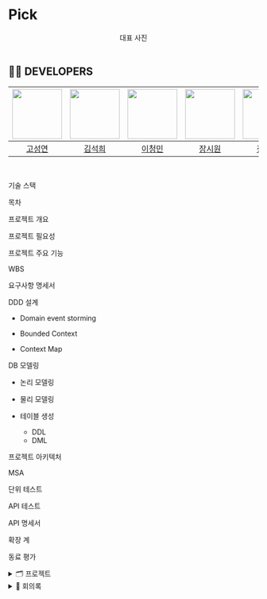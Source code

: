 # Pick

<center>
     대표 사진
</center>

<br>

## 👨‍💻 DEVELOPERS

|<img src="https://github.com/user-attachments/assets/96ccc0c2-83b7-492c-9315-75ac3cc51009" width="100" height = "100"> |<img src="https://github.com/user-attachments/assets/edc7debb-83c4-43fd-b39b-fc928318163a" width="100" height = "100"> | <img src="https://github.com/user-attachments/assets/2c0ab92a-c6c3-4d29-afba-73c8c5b3b6aa" width="100" height = "100">|<img src="https://github.com/user-attachments/assets/202b8b37-2b11-4228-8c95-f26eca6dbef3" width="100" height = "100"> | <img src="https://github.com/user-attachments/assets/1b342174-3c7d-4e68-8aa2-773e017e7ad2" width="100" height = "100"> | <img src="https://github.com/user-attachments/assets/daa3e58c-512a-4b01-a289-c84feed2c0b9" width="100" height = "100">|
| :------------------------------------: | :-------------------------------------: | :-----------------------------------: | :--------------------------------------: | :-----------------------------------: | :------------------------------------------: |
| [고성연](https://github.com/Gombo2) | [김석희](https://github.com/yehang218) | [이청민](https://github.com/Bluesky3125) | [장시원](https://github.com/swjang7269) | [정민선](https://github.com/minsun24) | [최혜민](https://github.com/HMYIEN) |

<br>


기술 스택


목차


프로젝트 개요


프로젝트 필요성


프로젝트 주요 기능


WBS


요구사항 명세서


DDD 설계
- Domain event storming


- Bounded Context


- Context Map



DB 모델링

- 논리 모델링

- 물리 모델링

- 테이블 생성
     - DDL
     - DML


프로젝트 아키텍처


MSA

단위 테스트


API 테스트


API 명세서


확장 계


동료 평가




<details>
<summary> 🗂️ 프로젝트 </summary>

<details>
     <summary>전체 프로젝트 목록 조회</summary>
     <p align="center">
       <img src="https://github.com/user-attachments/assets/30361c92-7b0f-4dcd-8b99-886aa7ae77c0" />
     </p>
</details>

<details>
     <summary>진행중인 프로젝트 목록 조회</summary>
     <p align="center">
       <img src="https://github.com/user-attachments/assets/079a582e-d35c-4518-b4c1-9574da2b1d9d" />
     </p>
</details>

<details>
     <summary>매칭 중인 프로젝트 목록 조회</summary>
     <p align="center">
       <img src="https://github.com/user-attachments/assets/8dc7ed2f-eb68-450c-99d4-08ea3eb90bbb" />
     </p>
</details>

<details>
     <summary>프로젝트 이름 키워드로 검색</summary>
     <p align="center">
       <img src="https://github.com/user-attachments/assets/c54cb64b-5243-4ee1-8e01-a20c2d43a09a" />
     </p>
</details>

<details>
     <summary>프로젝트 기술 분류 키워드로 검색</summary>
     <p align="center">
       <img src="https://github.com/user-attachments/assets/f8574841-5a73-40b5-a9e0-8975b21a1603" />
     </p>
</details>

<details>
     <summary>프로젝트 이름 & 기술 분류키워드로 검색</summary>
     <p align="center">
       <img src="https://github.com/user-attachments/assets/52914e21-927f-4db6-b239-d9e13c68ac38" />
     </p>
</details>

<details>
     <summary>프로젝트 상세 조회</summary>
     <p align="center">
       <img src="https://github.com/user-attachments/assets/c04d5e8f-5752-40ac-82cd-e92dce2d713b" />
     </p>
</details>

<details>
     <summary>참여 중인 프로젝트 정보 조회 (프로젝트 방 입장)</summary>
     <p align="center">
       <img src="https://github.com/user-attachments/assets/98353274-29ae-4c7d-8d09-a4863c9cfb75" />
     </p>
</details>

<details>
     <summary>프로젝트 방 생성</summary>
     <p align="center">
       <img src="https://github.com/user-attachments/assets/44f02a46-47af-4f16-8465-e69d8aba50b7" />
     </p>
</details>
  
</details>



<details>
     <summary> 📑 회의록 </summary>
     
<details>
          <summary>프로젝트별 회의록 목록 조회</summary>
          <p align="center">
            <img src="https://github.com/user-attachments/assets/a6bbbd54-5e7e-4727-8996-eac6687279e1" />
          </p>
</details>

<details>
          <summary>팀원이 아닐 경우</summary>
          <p align="center">
            <img src="https://github.com/user-attachments/assets/35df6adf-07d6-4b1c-8f85-4729561b3362" />
          </p>
</details>


<details>
          <summary>회의록 작성</summary>
          <p align="center">
            <img src="https://github.com/user-attachments/assets/3194f8aa-27ed-42f0-b3ab-48c621a27498" />
          </p>
</details>

</details>
